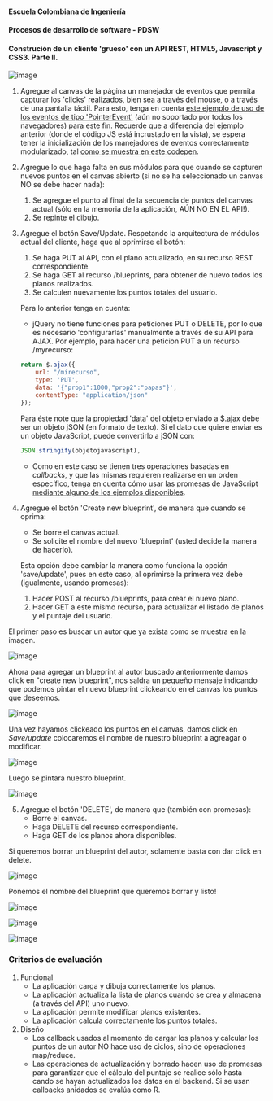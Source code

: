 #### Escuela Colombiana de Ingeniería
#### Procesos de desarrollo de software - PDSW
#### Construción de un cliente 'grueso' con un API REST, HTML5, Javascript y CSS3. Parte II.



![image](https://user-images.githubusercontent.com/46855679/192689497-226e50a0-9c54-4ed2-805e-0796bf545b15.png)

1. Agregue al canvas de la página un manejador de eventos que permita capturar los 'clicks' realizados, bien sea a través del mouse, o a través de una pantalla táctil. Para esto, tenga en cuenta [este ejemplo de uso de los eventos de tipo 'PointerEvent'](https://mobiforge.com/design-development/html5-pointer-events-api-combining-touch-mouse-and-pen) (aún no soportado por todos los navegadores) para este fin. Recuerde que a diferencia del ejemplo anterior (donde el código JS está incrustado en la vista), se espera tener la inicialización de los manejadores de eventos correctamente modularizado, tal [como se muestra en este codepen](https://codepen.io/hcadavid/pen/BwWbrw).

2. Agregue lo que haga falta en sus módulos para que cuando se capturen nuevos puntos en el canvas abierto (si no se ha seleccionado un canvas NO se debe hacer nada):
	1. Se agregue el punto al final de la secuencia de puntos del canvas actual (sólo en la memoria de la aplicación, AÚN NO EN EL API!).
	2. Se repinte el dibujo.

3. Agregue el botón Save/Update. Respetando la arquitectura de módulos actual del cliente, haga que al oprimirse el botón:
	1. Se haga PUT al API, con el plano actualizado, en su recurso REST correspondiente.
	2. Se haga GET al recurso /blueprints, para obtener de nuevo todos los planos realizados.
	3. Se calculen nuevamente los puntos totales del usuario.

	Para lo anterior tenga en cuenta:

	* jQuery no tiene funciones para peticiones PUT o DELETE, por lo que es necesario 'configurarlas' manualmente a través de su API para AJAX. Por ejemplo, para hacer una peticion PUT a un recurso /myrecurso:

	```javascript
    return $.ajax({
        url: "/mirecurso",
        type: 'PUT',
        data: '{"prop1":1000,"prop2":"papas"}',
        contentType: "application/json"
    });
    
	```
	Para éste note que la propiedad 'data' del objeto enviado a $.ajax debe ser un objeto jSON (en formato de texto). Si el dato que quiere enviar es un objeto JavaScript, puede convertirlo a jSON con: 
	
	```javascript
	JSON.stringify(objetojavascript),
	```
	* Como en este caso se tienen tres operaciones basadas en _callbacks_, y que las mismas requieren realizarse en un orden específico, tenga en cuenta cómo usar las promesas de JavaScript [mediante alguno de los ejemplos disponibles](http://codepen.io/hcadavid/pen/jrwdgK).

4. Agregue el botón 'Create new blueprint', de manera que cuando se oprima: 
	* Se borre el canvas actual.
	* Se solicite el nombre del nuevo 'blueprint' (usted decide la manera de hacerlo).
	
	Esta opción debe cambiar la manera como funciona la opción 'save/update', pues en este caso, al oprimirse la primera vez debe (igualmente, usando promesas):

	1. Hacer POST al recurso /blueprints, para crear el nuevo plano.
	2. Hacer GET a este mismo recurso, para actualizar el listado de planos y el puntaje del usuario.

El primer paso es buscar un autor que ya exista como se muestra en la imagen.

![image](https://user-images.githubusercontent.com/46855679/193969696-cb413d2c-ff11-457f-a916-9adea6715a0c.png)

Ahora para agregar un blueprint al autor buscado anteriormente damos click en "create new blueprint", nos saldra un pequeño mensaje indicando que podemos pintar el nuevo blueprint clickeando en el canvas los puntos que deseemos.

![image](https://user-images.githubusercontent.com/46855679/193969947-21fb0a85-cdbf-4cb3-a668-77cf654e156a.png)

Una vez hayamos clickeado los puntos en el canvas, damos click en *Save/update* colocaremos el nombre de nuestro blueprint a agreagar o modificar.

![image](https://user-images.githubusercontent.com/46855679/193970242-a6297e8a-4915-4de1-942c-73bb476c9dd3.png)

Luego se pintara nuestro blueprint.

![image](https://user-images.githubusercontent.com/46855679/193969839-f9bfe5f9-c806-48b5-9063-342d822d97f6.png)


5. Agregue el botón 'DELETE', de manera que (también con promesas):
	* Borre el canvas.
	* Haga DELETE del recurso correspondiente.
	* Haga GET de los planos ahora disponibles.

Si queremos borrar un blueprint del autor, solamente basta con dar click en delete.

![image](https://user-images.githubusercontent.com/46855679/193970764-5ac44b18-b78c-482a-a095-c65048ecfd4c.png)

Ponemos el nombre del blueprint que queremos borrar y listo!

![image](https://user-images.githubusercontent.com/46855679/193970893-eafe71f1-8559-46b3-9b5b-9d59fa43b3f4.png)

![image](https://user-images.githubusercontent.com/46855679/193970938-567d3c85-e240-4378-a369-bab33c2ad884.png)

![image](https://user-images.githubusercontent.com/46855679/193970981-ada6a6be-b94b-4d4f-8477-f5fb47bf2771.png)

### Criterios de evaluación

1. Funcional
	* La aplicación carga y dibuja correctamente los planos.
	* La aplicación actualiza la lista de planos cuando se crea y almacena (a través del API) uno nuevo.
	* La aplicación permite modificar planos existentes.
	* La aplicación calcula correctamente los puntos totales.
2. Diseño
	* Los callback usados al momento de cargar los planos y calcular los puntos de un autor NO hace uso de ciclos, sino de operaciones map/reduce.
	* Las operaciones de actualización y borrado hacen uso de promesas para garantizar que el cálculo del puntaje se realice sólo hasta cando se hayan actualizados los datos en el backend. Si se usan callbacks anidados se evalúa como R.
	
